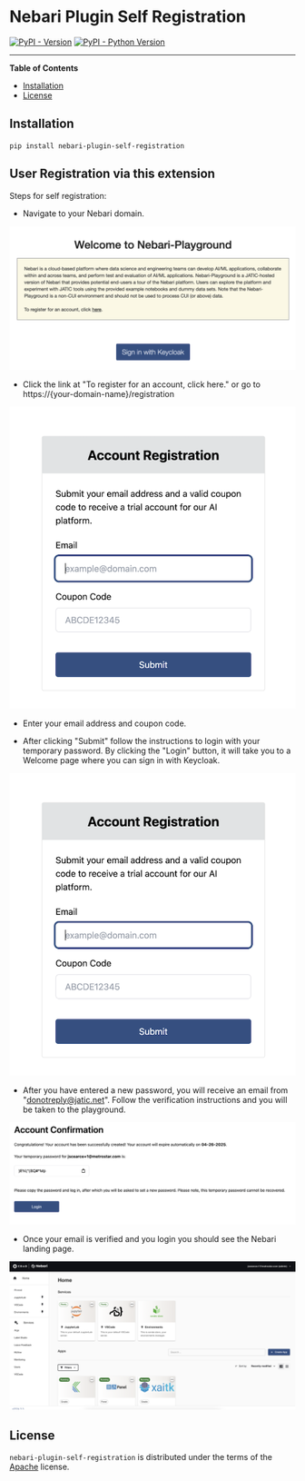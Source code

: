 # Nebari Plugin Self Registration

[![PyPI - Version](https://img.shields.io/pypi/v/nebari-plugin-self-registration.svg)](https://pypi.org/project/nebari-plugin-self-registration)
[![PyPI - Python Version](https://img.shields.io/pypi/pyversions/nebari-plugin-self-registration.svg)](https://pypi.org/project/nebari-plugin-self-registration)

-----

**Table of Contents**

- [Installation](#installation)
- [License](#license)

## Installation

```console
pip install nebari-plugin-self-registration
```

## User Registration via this extension
Steps for self registration:

- Navigate to your Nebari domain.
<p align="center">
  <img src="images/main-landing.png" />
</p>

- Click the link at "To register for an account, click here." or go to https://{your-domain-name}/registration

<p align="center">
  <img src="images/account-register.png" />
</p>

- Enter your email address and coupon code.

- After clicking "Submit" follow the instructions to login with your temporary password. By clicking the "Login" button, it will take you to a Welcome page where you can sign in with Keycloak.

<p align="center">
  <img src="images/account-register.png" />
</p>

- After you have entered a new password, you will receive an email from "donotreply@jatic.net".  Follow the verification instructions and you will be taken to the playground.

<p align="center">
  <img src="images/account-confirm.png" />
</p>

- Once your email is verified and you login you should see the Nebari landing page.

<p align="center">
  <img src="images/nebari-landing.png" />
</p>

## License

`nebari-plugin-self-registration` is distributed under the terms of the [Apache](./LICENSE.md) license.
